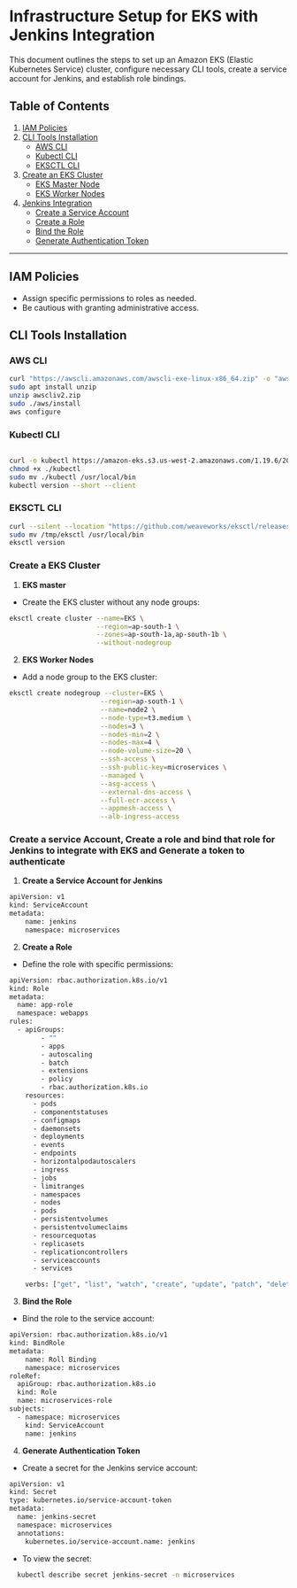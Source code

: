 # Infrastructure Setup for EKS with Jenkins Integration

This document outlines the steps to set up an Amazon EKS (Elastic Kubernetes Service) cluster, configure necessary CLI tools, create a service account for Jenkins, and establish role bindings.

## Table of Contents

1. [IAM Policies](#iam-policies)
2. [CLI Tools Installation](#cli-tools-installation)
   - [AWS CLI](#aws-cli)
   - [Kubectl CLI](#kubectl-cli)
   - [EKSCTL CLI](#eksctl-cli)
3. [Create an EKS Cluster](#create-an-eks-cluster)
   - [EKS Master Node](#eks-master-node)
   - [EKS Worker Nodes](#eks-worker-nodes)
4. [Jenkins Integration](#jenkins-integration)
   - [Create a Service Account](#create-a-service-account)
   - [Create a Role](#create-a-role)
   - [Bind the Role](#bind-the-role)
   - [Generate Authentication Token](#generate-authentication-token)

---

## IAM Policies

- Assign specific permissions to roles as needed.
- Be cautious with granting administrative access.

## CLI Tools Installation

### AWS CLI

```bash
curl "https://awscli.amazonaws.com/awscli-exe-linux-x86_64.zip" -o "awscliv2.zip"
sudo apt install unzip
unzip awscliv2.zip
sudo ./aws/install
aws configure

```

### Kubectl CLI

```bash

curl -o kubectl https://amazon-eks.s3.us-west-2.amazonaws.com/1.19.6/2021-01-05/bin/linux/amd64/kubectl
chmod +x ./kubectl
sudo mv ./kubectl /usr/local/bin
kubectl version --short --client

```

### EKSCTL CLI

```bash
curl --silent --location "https://github.com/weaveworks/eksctl/releases/latest/download/eksctl_$(uname -s)_amd64.tar.gz" | tar xz -C /tmp
sudo mv /tmp/eksctl /usr/local/bin
eksctl version

```

### Create a EKS Cluster

1. **EKS master**

- Create the EKS cluster without any node groups:

```bash
eksctl create cluster --name=EKS \
                      --region=ap-south-1 \
                      --zones=ap-south-1a,ap-south-1b \
                      --without-nodegroup

```

2. **EKS Worker Nodes**

- Add a node group to the EKS cluster:

```bash
eksctl create nodegroup --cluster=EKS \
                       --region=ap-south-1 \
                       --name=node2 \
                       --node-type=t3.medium \
                       --nodes=3 \
                       --nodes-min=2 \
                       --nodes-max=4 \
                       --node-volume-size=20 \
                       --ssh-access \
                       --ssh-public-key=microservices \
                       --managed \
                       --asg-access \
                       --external-dns-access \
                       --full-ecr-access \
                       --appmesh-access \
                       --alb-ingress-access
```

### Create a service Account, Create a role and bind that role for Jenkins to integrate with EKS and Generate a token to authenticate

1. **Create a Service Account for Jenkins**

```bash
apiVersion: v1
kind: ServiceAccount
metadata:
    name: jenkins
    namespace: microservices
```

2. **Create a Role**

- Define the role with specific permissions:

```bash
apiVersion: rbac.authorization.k8s.io/v1
kind: Role
metadata:
  name: app-role
  namespace: webapps
rules:
  - apiGroups:
        - ""
        - apps
        - autoscaling
        - batch
        - extensions
        - policy
        - rbac.authorization.k8s.io
    resources:
      - pods
      - componentstatuses
      - configmaps
      - daemonsets
      - deployments
      - events
      - endpoints
      - horizontalpodautoscalers
      - ingress
      - jobs
      - limitranges
      - namespaces
      - nodes
      - pods
      - persistentvolumes
      - persistentvolumeclaims
      - resourcequotas
      - replicasets
      - replicationcontrollers
      - serviceaccounts
      - services

    verbs: ["get", "list", "watch", "create", "update", "patch", "delete"]

```

3. **Bind the Role**

- Bind the role to the service account:

```bash
apiVersion: rbac.authorization.k8s.io/v1
kind: BindRole
metadata:
    name: Roll Binding
    namespace: microservices
roleRef:
  apiGroup: rbac.authorization.k8s.io
  kind: Role
  name: microservices-role
subjects:
  - namespace: microservices
    kind: ServiceAccount
    name: jenkins
```

4. **Generate Authentication Token**

- Create a secret for the Jenkins service account:

```bash
apiVersion: v1
kind: Secret
type: kubernetes.io/service-account-token
metadata:
  name: jenkins-secret
  namespace: microservices
  annotations:
    kubernetes.io/service-account.name: jenkins
```

- To view the secret:

```bash
  kubectl describe secret jenkins-secret -n microservices
```
